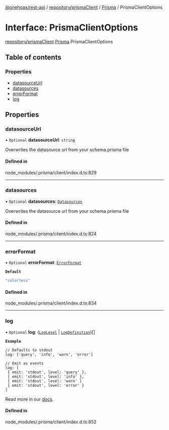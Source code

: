 [@onehoax/rest-api](../README.md) / [repository/prismaClient](../modules/repository_prismaClient.md) / [Prisma](../modules/repository_prismaClient.Prisma.md) / PrismaClientOptions

# Interface: PrismaClientOptions

[repository/prismaClient](../modules/repository_prismaClient.md).[Prisma](../modules/repository_prismaClient.Prisma.md).PrismaClientOptions

## Table of contents

### Properties

- [datasourceUrl](repository_prismaClient.Prisma.PrismaClientOptions.md#datasourceurl)
- [datasources](repository_prismaClient.Prisma.PrismaClientOptions.md#datasources)
- [errorFormat](repository_prismaClient.Prisma.PrismaClientOptions.md#errorformat)
- [log](repository_prismaClient.Prisma.PrismaClientOptions.md#log)

## Properties

### datasourceUrl

• `Optional` **datasourceUrl**: `string`

Overwrites the datasource url from your schema.prisma file

#### Defined in

node_modules/.prisma/client/index.d.ts:829

___

### datasources

• `Optional` **datasources**: [`Datasources`](../modules/repository_prismaClient.Prisma.md#datasources)

Overwrites the datasource url from your schema.prisma file

#### Defined in

node_modules/.prisma/client/index.d.ts:824

___

### errorFormat

• `Optional` **errorFormat**: [`ErrorFormat`](../modules/repository_prismaClient.Prisma.md#errorformat)

**`Default`**

```ts
"colorless"
```

#### Defined in

node_modules/.prisma/client/index.d.ts:834

___

### log

• `Optional` **log**: ([`LogLevel`](../modules/repository_prismaClient.Prisma.md#loglevel) \| [`LogDefinition`](../modules/repository_prismaClient.Prisma.md#logdefinition))[]

**`Example`**

```
// Defaults to stdout
log: ['query', 'info', 'warn', 'error']

// Emit as events
log: [
 { emit: 'stdout', level: 'query' },
 { emit: 'stdout', level: 'info' },
 { emit: 'stdout', level: 'warn' }
 { emit: 'stdout', level: 'error' }
]
```
Read more in our [docs](https://www.prisma.io/docs/reference/tools-and-interfaces/prisma-client/logging#the-log-option).

#### Defined in

node_modules/.prisma/client/index.d.ts:852
